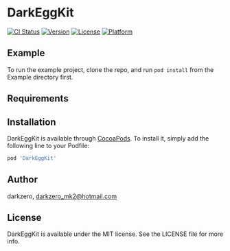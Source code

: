 # DarkEggKit

[![CI Status](https://img.shields.io/travis/darkzero/DarkEggKit.svg?style=flat)](https://travis-ci.org/darkzero/DarkEggKit)
[![Version](https://img.shields.io/cocoapods/v/DarkEggKit.svg?style=flat)](https://cocoapods.org/pods/DarkEggKit)
[![License](https://img.shields.io/cocoapods/l/DarkEggKit.svg?style=flat)](https://cocoapods.org/pods/DarkEggKit)
[![Platform](https://img.shields.io/cocoapods/p/DarkEggKit.svg?style=flat)](https://cocoapods.org/pods/DarkEggKit)

## Example

To run the example project, clone the repo, and run `pod install` from the Example directory first.

## Requirements

## Installation

DarkEggKit is available through [CocoaPods](https://cocoapods.org). To install
it, simply add the following line to your Podfile:

```ruby
pod 'DarkEggKit'
```

## Author

darkzero, darkzero_mk2@hotmail.com

## License

DarkEggKit is available under the MIT license. See the LICENSE file for more info.
